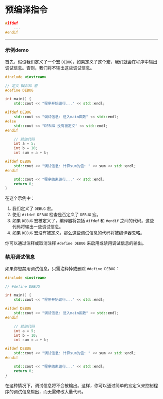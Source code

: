 # 预编译指令

```cpp
#ifdef
    ...
#endif

```


---


### 示例demo

首先，假设我们定义了一个宏 `DEBUG`，如果定义了这个宏，我们就会在程序中输出调试信息。否则，我们将不输出这些调试信息。

```cpp
#include <iostream>

// 定义 DEBUG 宏
#define DEBUG

int main() {
    std::cout << "程序开始运行..." << std::endl;

#ifdef DEBUG
    std::cout << "调试信息: 进入main函数" << std::endl;
#else
    std::cout << "DEBUG 没有被定义" << std::endl;
#endif

    // 其他代码
    int a = 5;
    int b = 10;
    int sum = a + b;

#ifdef DEBUG
    std::cout << "调试信息: 计算sum的值: " << sum << std::endl;
#endif

    std::cout << "程序结束运行..." << std::endl;
    return 0;
}
```

在这个示例中：

1. 我们定义了 `DEBUG` 宏。
2. 使用 `#ifdef DEBUG` 检查是否定义了 `DEBUG` 宏。
3. 如果 `DEBUG` 宏被定义了，编译器将包括 `#ifdef` 和 `#endif` 之间的代码。这些代码将输出一些调试信息。
4. 如果 `DEBUG` 宏没有被定义，那么这些调试信息的代码将被编译器忽略。

你可以通过注释或取消注释 `#define DEBUG` 来启用或禁用调试信息的输出。

### 禁用调试信息

如果你想禁用调试信息，只需注释掉或删除 `#define DEBUG`：

```cpp
#include <iostream>

// #define DEBUG

int main() {
    std::cout << "程序开始运行..." << std::endl;

#ifdef DEBUG
    std::cout << "调试信息: 进入main函数" << std::endl;
#endif

    // 其他代码
    int a = 5;
    int b = 10;
    int sum = a + b;

#ifdef DEBUG
    std::cout << "调试信息: 计算sum的值: " << sum << std::endl;
#endif

    std::cout << "程序结束运行..." << std::endl;
    return 0;
}
```

在这种情况下，调试信息将不会被输出。这样，你可以通过简单的宏定义来控制程序的调试信息输出，而无需修改大量代码。
